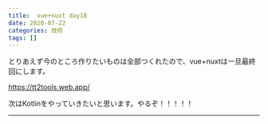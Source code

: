```yaml
---
title:  vue+nuxt day18
date: 2020-07-22
categories: 技術
tags: []
---
```


<p>とりあえず今のところ作りたいものは全部つくれたので、vue+nuxtは一旦最終回にします。</p>

<p><a href="https://tt2tools.web.app/">https://tt2tools.web.app/</a></p>

<p>次はKotlinをやっていきたいと思います。やるぞ！！！！！</p>

-----
